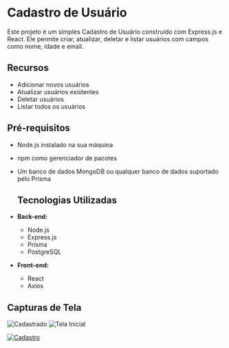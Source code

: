 
# Cadastro de Usuário

Este projeto é um simples Cadastro de Usuário construído com Express.js e React. Ele permite criar, atualizar, deletar e listar usuários com campos como nome, idade e email.

## Recursos

- Adicionar novos usuários
- Atualizar usuários existentes
- Deletar usuários
- Listar todos os usuários

## Pré-requisitos

- Node.js instalado na sua máquina
- npm como gerenciador de pacotes
- Um banco de dados MongoDB  ou qualquer banco de dados suportado pelo Prisma

  ## Tecnologias Utilizadas

- **Back-end:**
  - Node.js
  - Express.js
  - Prisma
  - PostgreSQL

- **Front-end:**
  - React
  - Axios

## Capturas de Tela

![Cadastrado](https://github.com/Michaeleduardoo/CADUS/assets/106412874/04a8dc9e-a439-41e9-904d-61c0c7950c07)
![Tela Inicial](https://github.com/Michaeleduardoo/CADUS/assets/106412874/d6cf1a2d-e820-4424-9263-665e94281faf)


  
<a href="https://cadeus.netlify.app/">
    <img loading="lazy" src="https://img.shields.io/badge/website-000000?style=for-the-badge&logo=About.me&logoColor=white" alt="Cadastro" />
</a>







